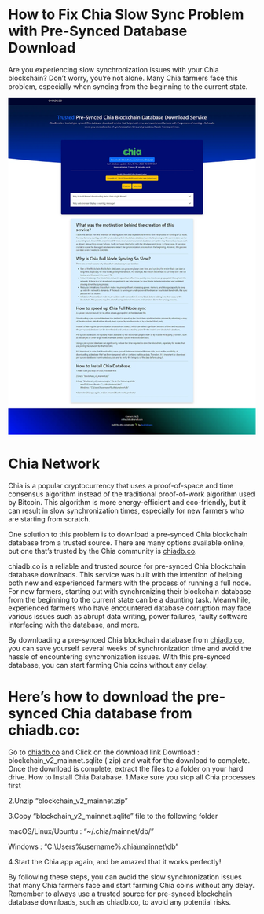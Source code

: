 # How to Fix Chia Slow Sync Problem with Pre-Synced Database Download
Are you experiencing slow synchronization issues with your Chia blockchain? Don’t worry, you’re not alone. Many Chia farmers face this problem, especially when syncing from the beginning to the current state.

![Pre-Synced Database Download](https://raw.githubusercontent.com/Park-Milbern/chiadb.co/main/1_pN181_2cZk9j4cybDBhgkA.webp)


# Chia Network
Chia is a popular cryptocurrency that uses a proof-of-space and time consensus algorithm instead of the traditional proof-of-work algorithm used by Bitcoin. This algorithm is more energy-efficient and eco-friendly, but it can result in slow synchronization times, especially for new farmers who are starting from scratch.

One solution to this problem is to download a pre-synced Chia blockchain database from a trusted source. There are many options available online, but one that’s trusted by the Chia community is [chiadb.co](https://chiadb.co/).


chiadb.co is a reliable and trusted source for pre-synced Chia blockchain database downloads. This service was built with the intention of helping both new and experienced farmers with the process of running a full node. For new farmers, starting out with synchronizing their blockchain database from the beginning to the current state can be a daunting task. Meanwhile, experienced farmers who have encountered database corruption may face various issues such as abrupt data writing, power failures, faulty software interfacing with the database, and more.

By downloading a pre-synced Chia blockchain database from [chiadb.co](https://chiadb.co/), you can save yourself several weeks of synchronization time and avoid the hassle of encountering synchronization issues. With this pre-synced database, you can start farming Chia coins without any delay.

# Here’s how to download the pre-synced Chia database from chiadb.co:

Go to [chiadb.co](https://chiadb.co/) and Click on the download link Download : blockchain_v2_mainnet.sqlite (.zip) and wait for the download to complete.
Once the download is complete, extract the files to a folder on your hard drive.
How to Install Chia Database.
1.Make sure you stop all Chia processes first

2.Unzip “blockchain_v2_mainnet.zip”

3.Copy “blockchain_v2_mainnet.sqlite” file to the following folder

macOS/Linux/Ubuntu : “~/.chia/mainnet/db/”

Windows : “C:\Users\%username%\.chia\mainnet\db”

4.Start the Chia app again, and be amazed that it works perfectly!

By following these steps, you can avoid the slow synchronization issues that many Chia farmers face and start farming Chia coins without any delay. Remember to always use a trusted source for pre-synced blockchain database downloads, such as chiadb.co, to avoid any potential risks.
